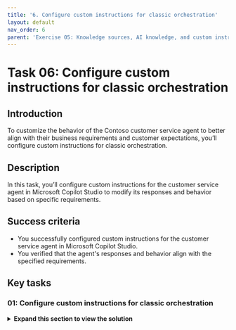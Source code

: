 ```yaml
---
title: '6. Configure custom instructions for classic orchestration'
layout: default
nav_order: 6
parent: 'Exercise 05: Knowledge sources, AI knowledge, and custom instructions'
---
```


# Task 06: Configure custom instructions for classic orchestration

## Introduction

To customize the behavior of the Contoso customer service agent to better align with their business requirements and customer expectations, you’ll configure custom instructions for classic orchestration.

## Description

In this task, you’ll configure custom instructions for the customer service agent in Microsoft Copilot Studio to modify its responses and behavior based on specific requirements.

## Success criteria

-   You successfully configured custom instructions for the customer service agent in Microsoft Copilot Studio.
-   You verified that the agent's responses and behavior align with the specified requirements.


## Key tasks

### 01: Configure custom instructions for classic orchestration

<details markdown="block"> 
  <summary><strong>Expand this section to view the solution</strong></summary> 

When **Classic** orchestration is enabled for intent recognition, instructions need to be set at the **Create generative answers** node level, typically in the **Conversational boosting** system topic (as this node can be added anywhere).

1. Select **Topics** on the top bar.

1. Select the **System** topics filter near the upper-left corner, then select the **Conversational boosting** topic.

	![r3mdjrxn.jpg](../../media/r3mdjrxn.jpg)

1. On the **Create generative answers** node, select the ellipsis in the upper-right corner, then select **Properties**.

	![svnf5kqw.jpg](../../media/svnf5kqw.jpg)

1. In the text box below the **Content moderation level**, enter the following:

	```
	Talk like a pirate and use pirate expressions.
	Use emojis in your responses.
	Answer in less than 50 words.
	```

    ![oz7f67bz.jpg](../../media/oz7f67bz.jpg)

1. Select **Save** in the upper-right part of the canvas to save the topic.

1. Select the refresh icon in the upper-right corner of the **Test your agent** pane to start a new conversation.

1. Test it by asking a question that doesn't match an existing topic. 

	`What is Microsoft Copilot Studio?`

	![1zl7iti0.jpg](../../media/1zl7iti0.jpg)

</details>